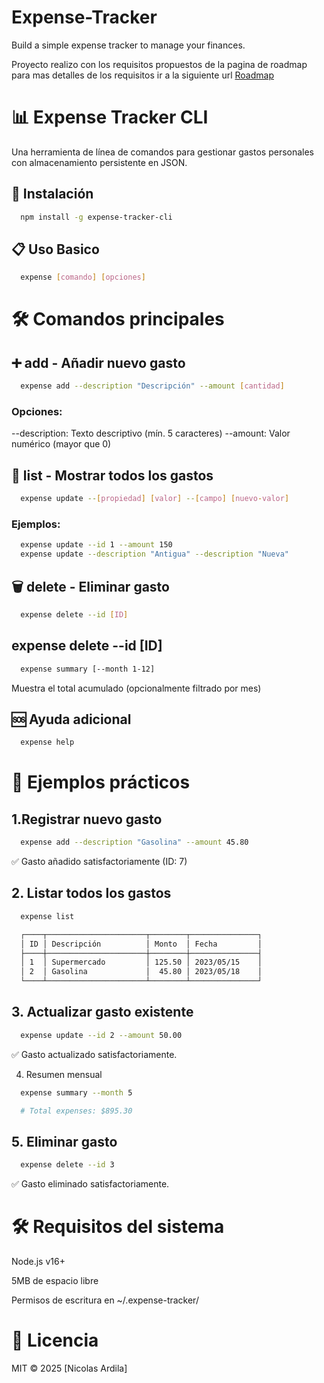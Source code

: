 # Expense-Tracker
Build a simple expense tracker to manage your finances. 

Proyecto realizo con los requisitos propuestos de la pagina de roadmap para mas detalles de los requisitos ir a la siguiente url  [Roadmap](https://roadmap.sh/projects/task-tracker)

# 📊 Expense Tracker CLI

Una herramienta de línea de comandos para gestionar gastos personales con almacenamiento persistente en JSON.

## 🚀 Instalación

```bash
  npm install -g expense-tracker-cli
```

## 📋 Uso Basico
```bash
  expense [comando] [opciones]
```

# 🛠 Comandos principales

## ➕ add - Añadir nuevo gasto
```bash
  expense add --description "Descripción" --amount [cantidad]
```

### Opciones:

--description: Texto descriptivo (mín. 5 caracteres)
--amount: Valor numérico (mayor que 0)

## 📜 list - Mostrar todos los gastos

```bash 
  expense update --[propiedad] [valor] --[campo] [nuevo-valor]
```

### Ejemplos:

```bash 
  expense update --id 1 --amount 150
  expense update --description "Antigua" --description "Nueva"
```

## 🗑 delete - Eliminar gasto
```bash 
  expense delete --id [ID]
```

## expense delete --id [ID]

```bash 
  expense summary [--month 1-12]
```
Muestra el total acumulado (opcionalmente filtrado por mes)

## 🆘 Ayuda adicional

```bash 
  expense help
```

# 🎨 Ejemplos prácticos
## 1.Registrar nuevo gasto

```bash 
  expense add --description "Gasolina" --amount 45.80
```

✅ Gasto añadido satisfactoriamente (ID: 7)

## 2. Listar todos los gastos

```bash 
  expense list
```
```bash 
  ┌────┬──────────────────────┬────────┬───────────────┐
  │ ID │ Descripción          │ Monto  │ Fecha         │
  ├────┼──────────────────────┼────────┼───────────────┤
  │ 1  │ Supermercado         │ 125.50 │ 2023/05/15    │
  │ 2  │ Gasolina             │  45.80 │ 2023/05/18    │
  └────┴──────────────────────┴────────┴───────────────┘
```

## 3. Actualizar gasto existente

```bash 
  expense update --id 2 --amount 50.00
```

✅ Gasto actualizado satisfactoriamente.


 4. Resumen mensual

```bash 
  expense summary --month 5
```
```bash 
  # Total expenses: $895.30
```

## 5. Eliminar gasto

```bash 
  expense delete --id 3
```

✅ Gasto eliminado satisfactoriamente.

# 🛠️ Requisitos del sistema
Node.js v16+

5MB de espacio libre

Permisos de escritura en ~/.expense-tracker/

# 📜 Licencia
MIT © 2025 [Nicolas Ardila]